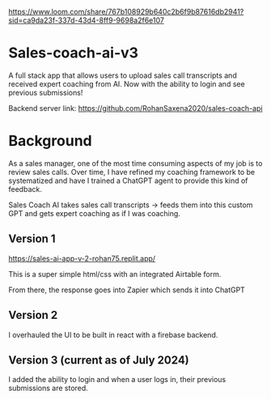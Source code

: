 https://www.loom.com/share/767b108929b640c2b6f9b87616db2941?sid=ca9da23f-337d-43d4-8ff9-9698a2f6e107

# Sales-coach-ai-v3
A full stack app that allows users to upload sales call transcripts and received expert coaching from AI. Now with the ability to login and see previous submissions!

Backend server link: https://github.com/RohanSaxena2020/sales-coach-api

# Background 

As a sales manager, one of the most time consuming aspects of my job is to review sales calls. Over time, I have refined my coaching framework to be systematized and have I trained a ChatGPT agent to provide this kind of feedback. 

Sales Coach AI takes sales call transcripts -> feeds them into this custom GPT and gets expert coaching as if I was coaching. 

## Version 1

https://sales-ai-app-v-2-rohan75.replit.app/

This is a super simple html/css with an integrated Airtable form. 

From there, the response goes into Zapier which sends it into ChatGPT

## Version 2

I overhauled the UI to be built in react with a firebase backend. 

## Version 3 (current as of July 2024) 

I added the ability to login and when a user logs in, their previous submissions are stored. 
